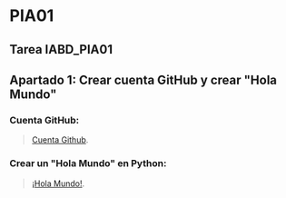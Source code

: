 # PIA01
## Tarea IABD_PIA01
## Apartado 1: Crear cuenta GitHub y crear "Hola Mundo"
### Cuenta GitHub:
>[Cuenta Github](https://github.com/jesusromerocidead).
### Crear un "Hola Mundo" en Python:
>[¡Hola Mundo!](https://github.com/jesusromerocidead/PIA01/blob/main/holamundo.py).
